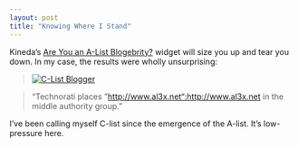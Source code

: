 ```yaml
---
layout: post
title: "Knowing Where I Stand"
---
```





Kineda’s [Are You an A-List Blogebrity?](http://www.kineda.com/are-you-an-a-list-bloglebrity/) widget will size you up and tear you down. In my case, the results were wholly unsurprising:

> [![C-List Blogger](http://www.kineda.com/bloglebrity/clist.png "C-List Blogger")](http://www.kineda.com/are-you-an-a-list-bloglebrity/)

> “Technorati places ”http://www.al3x.net“:http://www.al3x.net in the middle authority group.”

I’ve been calling myself C-list since the emergence of the A-list. It’s low-pressure here.
